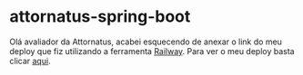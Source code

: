 # attornatus-spring-boot

Olá avaliador da Attornatus, acabei esquecendo de anexar o link do meu deploy que fiz utilizando a ferramenta [Railway](https://https://railway.app/). Para ver o meu deploy basta clicar [aqui](https://attornatus-spring-boot-production.up.railway.app/).
#
